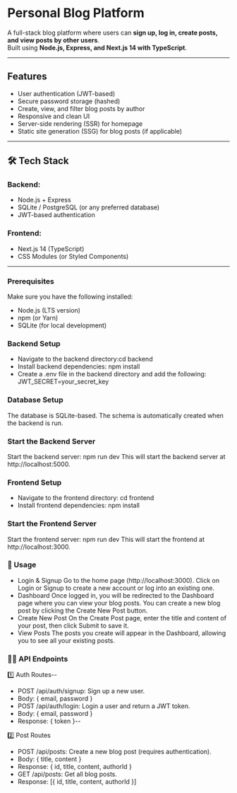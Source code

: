# Personal Blog Platform  

A full-stack blog platform where users can **sign up, log in, create posts, and view posts by other users**.  
Built using **Node.js, Express, and Next.js 14 with TypeScript**.  

---

##  Features  
- User authentication (JWT-based)  
- Secure password storage (hashed)  
- Create, view, and filter blog posts by author  
- Responsive and clean UI  
- Server-side rendering (SSR) for homepage  
- Static site generation (SSG) for blog posts (if applicable)  

---

## 🛠 Tech Stack  
### **Backend:**  
- Node.js + Express  
- SQLite / PostgreSQL (or any preferred database)  
- JWT-based authentication  

### **Frontend:**  
- Next.js 14 (TypeScript)  
- CSS Modules (or Styled Components)  

---


### Prerequisites

Make sure you have the following installed:
- Node.js (LTS version)
- npm (or Yarn)
- SQLite (for local development)


### Backend Setup
- Navigate to the backend directory:cd backend
- Install backend dependencies: npm install
- Create a .env file in the backend directory and add the following: JWT_SECRET=your_secret_key


### Database Setup
The database is SQLite-based. The schema is automatically created when the backend is run.

### Start the Backend Server
Start the backend server: npm run dev
This will start the backend server at http://localhost:5000.

### Frontend Setup
- Navigate to the frontend directory: cd frontend
- Install frontend dependencies: npm install

### Start the Frontend Server
Start the frontend server: npm run dev
This will start the frontend at http://localhost:3000.

### 📱 Usage
-  Login & Signup
Go to the home page (http://localhost:3000).
Click on Login or Signup to create a new account or log into an existing one.
-  Dashboard
Once logged in, you will be redirected to the Dashboard page where you can view your blog posts.
You can create a new blog post by clicking the Create New Post button.
-  Create New Post
On the Create Post page, enter the title and content of your post, then click Submit to save it.
-  View Posts
The posts you create will appear in the Dashboard, allowing you to see all your existing posts.

### 🧑‍💻 API Endpoints
1️⃣ Auth Routes--
- POST /api/auth/signup: Sign up a new user.
- Body: { email, password }
- POST /api/auth/login: Login a user and return a JWT token.
- Body: { email, password }
- Response: { token }--

2️⃣ Post Routes
- POST /api/posts: Create a new blog post (requires authentication).
- Body: { title, content }
- Response: { id, title, content, authorId }
- GET /api/posts: Get all blog posts.
- Response: [{ id, title, content, authorId }]


